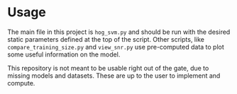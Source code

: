 # Usage

The main file in this project is `hog_svm.py` and should be run with the desired static parameters defined at the top of the script. Other scripts, like `compare_training_size.py` and `view_snr.py` use pre-computed data to plot some useful information on the model.

This repository is not meant to be usable right out of the gate, due to missing models and datasets. These are up to the user to implement and compute.